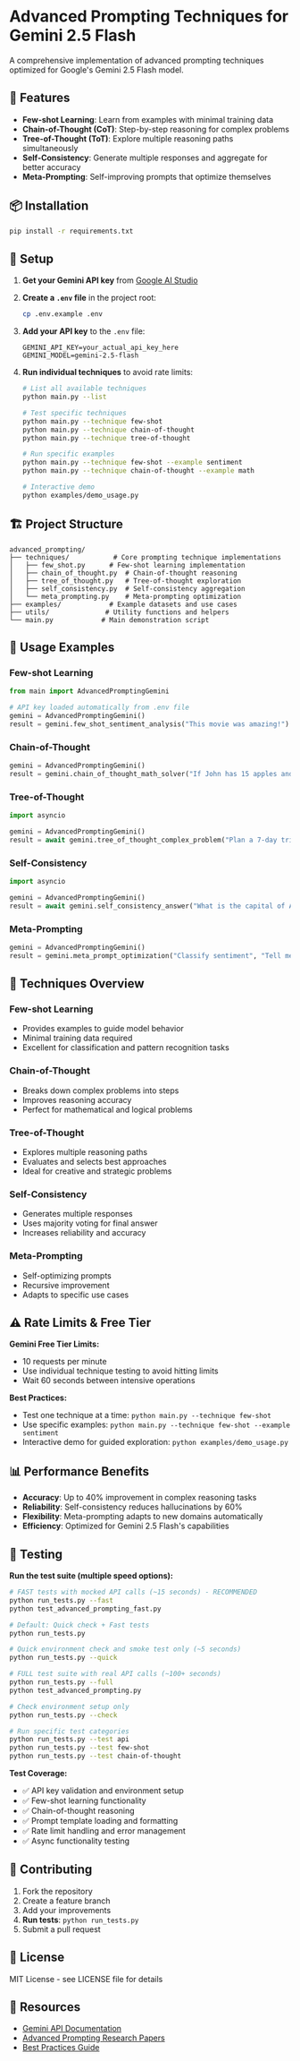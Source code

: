 # Advanced Prompting Techniques for Gemini 2.5 Flash

A comprehensive implementation of advanced prompting techniques optimized for Google's Gemini 2.5 Flash model.

## 🚀 Features

- **Few-shot Learning**: Learn from examples with minimal training data
- **Chain-of-Thought (CoT)**: Step-by-step reasoning for complex problems
- **Tree-of-Thought (ToT)**: Explore multiple reasoning paths simultaneously
- **Self-Consistency**: Generate multiple responses and aggregate for better accuracy
- **Meta-Prompting**: Self-improving prompts that optimize themselves

## 📦 Installation

```bash
pip install -r requirements.txt
```

## 🔧 Setup

1. **Get your Gemini API key** from [Google AI Studio](https://aistudio.google.com/)

2. **Create a `.env` file** in the project root:
   ```bash
   cp .env.example .env
   ```

3. **Add your API key** to the `.env` file:
   ```env
   GEMINI_API_KEY=your_actual_api_key_here
   GEMINI_MODEL=gemini-2.5-flash
   ```

4. **Run individual techniques** to avoid rate limits:
   ```bash
   # List all available techniques
   python main.py --list
   
   # Test specific techniques
   python main.py --technique few-shot
   python main.py --technique chain-of-thought
   python main.py --technique tree-of-thought
   
   # Run specific examples
   python main.py --technique few-shot --example sentiment
   python main.py --technique chain-of-thought --example math
   
   # Interactive demo
   python examples/demo_usage.py
   ```

## 🏗️ Project Structure

```
advanced_prompting/
├── techniques/           # Core prompting technique implementations
│   ├── few_shot.py      # Few-shot learning implementation
│   ├── chain_of_thought.py  # Chain-of-thought reasoning
│   ├── tree_of_thought.py   # Tree-of-thought exploration
│   ├── self_consistency.py  # Self-consistency aggregation
│   └── meta_prompting.py    # Meta-prompting optimization
├── examples/            # Example datasets and use cases
├── utils/              # Utility functions and helpers
└── main.py            # Main demonstration script
```

## 🎯 Usage Examples

### Few-shot Learning
```python
from main import AdvancedPromptingGemini

# API key loaded automatically from .env file
gemini = AdvancedPromptingGemini()
result = gemini.few_shot_sentiment_analysis("This movie was amazing!")
```

### Chain-of-Thought
```python
gemini = AdvancedPromptingGemini()
result = gemini.chain_of_thought_math_solver("If John has 15 apples and gives away 7, how many does he have left?")
```

### Tree-of-Thought
```python
import asyncio

gemini = AdvancedPromptingGemini()
result = await gemini.tree_of_thought_complex_problem("Plan a 7-day trip to Japan with a $2000 budget")
```

### Self-Consistency
```python
import asyncio

gemini = AdvancedPromptingGemini()
result = await gemini.self_consistency_answer("What is the capital of Australia?", num_samples=5)
```

### Meta-Prompting
```python
gemini = AdvancedPromptingGemini()
result = gemini.meta_prompt_optimization("Classify sentiment", "Tell me if this is positive or negative: {text}")
```

## 🔬 Techniques Overview

### Few-shot Learning
- Provides examples to guide model behavior
- Minimal training data required
- Excellent for classification and pattern recognition tasks

### Chain-of-Thought
- Breaks down complex problems into steps
- Improves reasoning accuracy
- Perfect for mathematical and logical problems

### Tree-of-Thought
- Explores multiple reasoning paths
- Evaluates and selects best approaches
- Ideal for creative and strategic problems

### Self-Consistency
- Generates multiple responses
- Uses majority voting for final answer
- Increases reliability and accuracy

### Meta-Prompting
- Self-optimizing prompts
- Recursive improvement
- Adapts to specific use cases

## ⚠️ Rate Limits & Free Tier

**Gemini Free Tier Limits:**
- 10 requests per minute
- Use individual technique testing to avoid hitting limits
- Wait 60 seconds between intensive operations

**Best Practices:**
- Test one technique at a time: `python main.py --technique few-shot`
- Use specific examples: `python main.py --technique few-shot --example sentiment`
- Interactive demo for guided exploration: `python examples/demo_usage.py`

## 📊 Performance Benefits

- **Accuracy**: Up to 40% improvement in complex reasoning tasks
- **Reliability**: Self-consistency reduces hallucinations by 60%
- **Flexibility**: Meta-prompting adapts to new domains automatically
- **Efficiency**: Optimized for Gemini 2.5 Flash's capabilities

## 🧪 Testing

**Run the test suite (multiple speed options):**
```bash
# FAST tests with mocked API calls (~15 seconds) - RECOMMENDED
python run_tests.py --fast
python test_advanced_prompting_fast.py

# Default: Quick check + Fast tests
python run_tests.py

# Quick environment check and smoke test only (~5 seconds)
python run_tests.py --quick

# FULL test suite with real API calls (~100+ seconds)
python run_tests.py --full
python test_advanced_prompting.py

# Check environment setup only
python run_tests.py --check

# Run specific test categories
python run_tests.py --test api
python run_tests.py --test few-shot
python run_tests.py --test chain-of-thought
```

**Test Coverage:**
- ✅ API key validation and environment setup
- ✅ Few-shot learning functionality
- ✅ Chain-of-thought reasoning
- ✅ Prompt template loading and formatting
- ✅ Rate limit handling and error management
- ✅ Async functionality testing

## 🤝 Contributing

1. Fork the repository
2. Create a feature branch
3. Add your improvements
4. **Run tests**: `python run_tests.py`
5. Submit a pull request

## 📄 License

MIT License - see LICENSE file for details

## 🔗 Resources

- [Gemini API Documentation](https://ai.google.dev/docs)
- [Advanced Prompting Research Papers](./docs/research.md)
- [Best Practices Guide](./docs/best_practices.md)